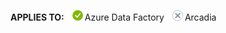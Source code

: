 <Token>**APPLIES TO:** ![yes](../media/applies-to/yes.png)Azure Data Factory ![no](../media/applies-to/no.png)Arcadia </Token>


